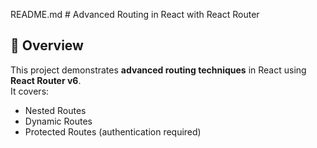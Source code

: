 README.md # Advanced Routing in React with React Router

## 📌 Overview
This project demonstrates **advanced routing techniques** in React using **React Router v6**.  
It covers:
- Nested Routes
- Dynamic Routes
- Protected Routes (authentication required)


